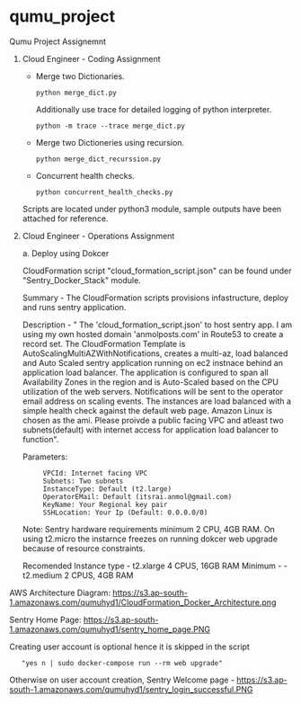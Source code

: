 # qumu_project
Qumu Project Assignemnt

1. Cloud Engineer - Coding Assignment

    - Merge two Dictionaries.
    
          python merge_dict.py
      
      Additionally use trace for detailed logging of python interpreter.
      
          python -m trace --trace merge_dict.py
   
    - Merge two Dictioneries using recursion.
   
          python merge_dict_recurssion.py
   
   
    - Concurrent health checks.
   
          python concurrent_health_checks.py
      
    Scripts are located under python3 module, sample outputs have been attached for reference.
 
 
 
 2. Cloud Engineer - Operations Assignment

    a. Deploy using Dokcer
    
    CloudFormation script "cloud_formation_script.json" can be found under "Sentry_Docker_Stack" module.
    
    Summary - The CloudFormation scripts provisions infastructure, deploy and runs sentry application.
    
    Description - " The 'cloud_formation_script.json' to host sentry app. I am using my own hosted domain 'anmolposts.com' in Route53 to create a record set. The CloudFormation Template is AutoScalingMultiAZWithNotifications, creates a multi-az, load balanced and Auto Scaled sentry application running on ec2 instnace behind an application load balancer. The application is configured to span all Availability Zones in the region and is Auto-Scaled based on the CPU utilization of the web servers. Notifications will be sent to the operator email address on scaling events. The instances are load balanced with a simple health check against the default web page. Amazon Linux is chosen as the ami. Please proivde a public facing VPC and atleast two subnets(default) with internet access for application load balancer to function".

     Parameters:
   
             VPCId: Internet facing VPC
             Subnets: Two subnets
             InstanceType: Default (t2.large)
             OperatorEMail: Default (itsrai.anmol@gmail.com)
             KeyName: Your Regional key pair
             SSHLocation: Your Ip (Default: 0.0.0.0/0)
              
    Note: Sentry hardware requirements minimum 2 CPU, 4GB RAM.
       On using t2.micro the instarnce freezes on running dokcer web upgrade because of resource constraints.

       Recomended Instance type 
        - t2.xlarge 4 CPUS, 16GB RAM
       Minimum -
        -  t2.medium 2 CPUS, 4GB RAM
        
   AWS Architecture Diagram: https://s3.ap-south-1.amazonaws.com/qumuhyd1/CloudFormation_Docker_Architecture.png
   
   Sentry Home Page: https://s3.ap-south-1.amazonaws.com/qumuhyd1/sentry_home_page.PNG
   
   Creating user account is optional hence it is skipped in the script
       
       "yes n | sudo docker-compose run --rm web upgrade"
       
   Otherwise on user account creation, Sentry Welcome page - https://s3.ap-south-1.amazonaws.com/qumuhyd1/sentry_login_successful.PNG

        
        
        
            
